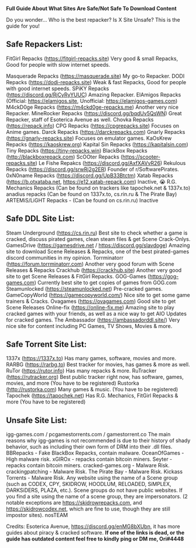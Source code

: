 **Full Guide About What Sites Are Safe/Not Safe To Download Content**

Do you wonder... Who is the best repacker? Is X Site Unsafe? This is the guide for you!

## **Safe Repackers List:**
FitGirl Repacks (<https://fitgirl-repacks.site>) Very good & small Repacks, Good for people with slow internet speeds.

Masquerade Repacks (https://masquerade.site) My go-to Repacker.
DODI Repacks (https://dodi-repacks.site) Weak & fast Repacks, Good for people with good internet speeds.
SPiKY Repacks (<https://discord.gg/RjCyRyYUUC>) Amazing Repacker.
ElAmigos Repacks (Official: https://elamigos.site, Unofficial: https://elamigos-games.com)
M4ckD0ge Repacks (https://m4ckd0ge-repacks.me) Another very nice Repacker.
MineRocker Repacks (<https://discord.gg/bqdUv5QsWN>) Great Repacker, staff of Esoterica Avenue as well.
Chovka Repacks (https://repack.info)
CPG Repacks (https://cpgrepacks.site) Focuses on Anime games.
Darck Repacks (https://darckrepacks.com)
Gnarly Repacks (https://gnarly-repacks.site) Focuses on emulator games.
KaOsKrew Repacks (https://kaoskrew.org)
Kapital Sin Repacks (https://kapitalsin.com)
Tiny Repacks (https://tiny-repacks.win)
BlackBox Repacks (http://blackboxrepack.com)
ScOOter Repacks (https://scooter-repacks.site)
Le Fishe Repakcs (<https://discord.gg/AxfXAVvR26>)
Rekulous Repacks (<https://discord.gg/srwRj2g2ER>) Founder of r/SoftwarePirates.
0xN0name Repacks (<https://discord.gg/UpB33Btctm>)
Xatab Repacks (https://b.otxataba.net, https://e12.xatab-repack.com) Inactive, :sob:
R.G. Mechanics Repacks (Can be found on trackers like tapochek.net & 1337x.to)
anadius repacks (Can be found on 1337x.to, cs.rin.ru & The Pirate Bay)
ARTEMiS/LiGHT Repacks - (Can be found on cs.rin.ru) Inactive

## **Safe DDL Site List:**
Steam Underground (https://cs.rin.ru) Best site to check whether a game is cracked, discuss pirated games, clean steam files & get Scene Crack-Onlys.
GamesDrive (https://gamesdrive.net / <https://discord.gg/slavdoge>) Amazing site to download Scene Releases & Repacks, one of the best pirated-games discord communities in my opinion.
Torrminatorr (https://forum.torrminatorr.com) Another very good forum with Scene Releases & Repacks
Crackhub (https://crackhub.site) Another very good site to get Scene Releases & FitGirl Repacks.
GOG-Games (https://gog-games.com) Currently best site to get copies of games from GOG.com
Steamunlocked (https://steamunlocked.net) Pre-cracked games.
GameCopyWorld (https://gamecopyworld.com/) Nice site to get some game trainers & Cracks.
Ovagames (https://ovagames.com) Good site to get Scene Releases
Online-fix (https://online-fix.me) Amazing site to play cracked games with your friends, as well as a nice way to get AIO Updates for cracked games.
The Ambassador (https://ambassadorddl.site/) Very nice site for content including PC Games, TV Shows, Movies & more.

## **Safe Torrent Site List:**
1337x (https://1337x.to) Has many games, software, movies and more.
RARBG (https://rarbg.to) Best tracker for movies, has games & more as well.
RuTor (https://rutor.info) Has many repacks & more.
RuTracker (https://rutracker.org) Best public tracker right now, has software, games, movies, and more (You have to be registered)
Rustorka (http://rustorka.com) Many games & music. (You have to be registered)
Tapochek (https://tapochek.net) Has R.G. Mechanics, FitGirl Repacks & more (You have to be registered)

## **Unsafe Site List:**
igg-games.com / pcgamestorrents.com / gamestorrent.co The main reasons why igg-games is not recommended is due to their history of shady behavior, such as including their own form of DRM into their .dll files.
BBRepacks - Fake BlackBox Repacks, contain malware.
OceanOfGames - High malware risk.
xGIROx - repacks contain bitcoin miners.
Seyter - repacks contain bitcoin miners.
cracked-games.org - Malware Risk.
crackingpatching - Malware Risk.
The Pirate Bay - Malware Risk.
Kickass Torrents - Malware Risk.
Any website using the name of a Scene group (such as CODEX, CPY, SKIDROW, HOODLUM, RELOADED, SiMPLEX, DARKSiDERS, PLAZA, etc.). Scene groups do not have public websites. If you find a site using the name of a scene group, they are impersonators. (2 notable exceptions are https://skidrowrepacks.com, and https://skidrowcodex.net, which are fine to use, though they are still impostor sites).
nosTEAM

Credits: Esoterica Avenue, https://discord.gg/enMG8bXUbn, it has more guides about piracy & cracked software.
**If one of the links is dead, or the guide has outdated content feel free to kindly ping or DM me, Ori#4448**
